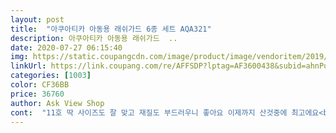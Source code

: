 ```yaml
---
layout: post 
title:  "아쿠아티카 아동용 래쉬가드 6종 세트 AQA321" 
description: 아쿠아티카 아동용 래쉬가드  ..
date: 2020-07-27 06:15:40 
img: https://static.coupangcdn.com/image/product/image/vendoritem/2019/04/12/3518397677/a9e098da-6342-4e73-86a2-090962c073bf.jpg 
linkUrl: https://link.coupang.com/re/AFFSDP?lptag=AF3600438&subid=ahnPublicAsk&pageKey=63212507&itemId=215325555&vendorItemId=3730142472&traceid=V0-113-f56f64ec8c621c61 
categories: [1003] 
color: CF36BB 
price: 36760 
author: Ask View Shop 
cont:  "11호 딱 사이즈도 잘 맞고 재질도 부드러우니 좋아요 이제까지 산것중에 최고에요<br/>굳이 반바지 착용을 안해도 티가 나지 않네요<br/>그 부분이 도드라져보일까 걱정도 했는데<br/>그리고 초등3학년 아이 키는 141센치에 몸무게 30이라 15호 했는데 팔은 한번 접어 입혔어요<br/>그리고 초등6학년이라 혹시 바지 하나만 입으면<br/>긴팔 긴바지 래쉬가드 찾고 있었는데<br/>길이가 조금 기네요 올한해 입으면 될거 같네요<br/>남자아이 125cm 25kg<br/>로켓배송에 이 가격에 수경 귀마개 래쉬가드 세트 거기다 반바지까지 전 잘 산거 같아요<br/>바지안에 따로 천이 하나 덧 데어 있지 않아서<br/>사실 후기보고 고민을 계속 하고 있었거든요<br/>사진만 봤을땐 너무 여자아이옷같아 보이기도 했는데<br/>아이는 괜찮다하네요<br/>아직 물에 들어가기에 좀 추운감이 있어서<br/>일욜에 입힐려고 샀어요<br/>입혀보니 괜찮네요<br/>저가 상품같지 않고 고급져 보입니다.<br/><br/>초3 딸이 정말 좋아하네요<br/>초등6학년 아이 키는 147센치에 몸무게가 40이라 17호 구입했는데<br/>혹시나 고추 부분이 불편하지 않을까 싶었는데<br/>" 
---
```

